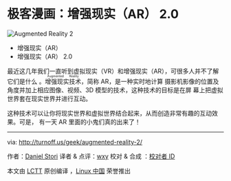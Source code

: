 # 极客漫画：增强现实（AR） 2.0

![Augmented Reality 2](./augmented-reality-2.png)

- 增强现实（AR）
- 增强现实（AR） 2.0

最近这几年我们一直听到虚拟现实（VR）和增强现实（AR），可很多人并不了解它们是什么
。<ruby>增强现实技术<rt>Augmented Reality</rt></ruby>，简称 AR，是一种实时地计算
摄影机影像的位置及角度并加上相应图像、视频、3D 模型的技术，这种技术的目标是在屏
幕上把虚拟世界套在现实世界并进行互动。

这种技术可以让你将现实世界和虚拟世界结合起来，从而创造非常有趣的互动效果。可是，
有一天 AR 里面的小鬼们真的出来了！

---

via: http://turnoff.us/geek/augmented-reality-2/

作者：[Daniel Stori][a] 译者 & 点评：[wxy](https://github.com/wxy) 校对 & 合成
：[校对者 ID](https://github.com/校对者ID)

本文由 [LCTT](https://github.com/LCTT/TranslateProject) 原创编译
，[Linux 中国](https://linux.cn/) 荣誉推出

[a]: http://turnoff.us/about/

